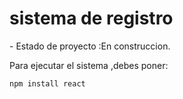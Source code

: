 <h1> sistema de registro</h1>
- Estado de proyecto :En construccion.

Para ejecutar el sistema ,debes poner:

````npm install react````
